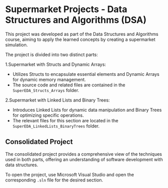 # Supermarket Projects - Data Structures and Algorithms (DSA)

This project was developed as part of the Data Structures and Algorithms course, aiming to apply the learned concepts by creating a supermarket simulation. 

The project is divided into two distinct parts:

1.Supermarket with Structs and Dynamic Arrays:

- Utilizes Structs to encapsulate essential elements and Dynamic Arrays for dynamic memory management.
- The source code and related files are contained in the `SuperEDA_Structs_Arrays` folder.

2.Supermarket with Linked Lists and Binary Trees:

- Introduces Linked Lists for dynamic data manipulation and Binary Trees for optimizing specific operations.
- The relevant files for this section are located in the `SuperEDA_LinkedLists_BinaryTrees` folder.

## Consolidated Project

The consolidated project provides a comprehensive view of the techniques used in both parts, offering an understanding of software development with data structures. 

To open the project, use Microsoft Visual Studio and open the corresponding `.sln` file for the desired section.

